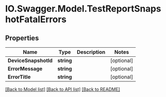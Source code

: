 # IO.Swagger.Model.TestReportSnapshotFatalErrors
## Properties

Name | Type | Description | Notes
------------ | ------------- | ------------- | -------------
**DeviceSnapshotId** | **string** |  | [optional] 
**ErrorMessage** | **string** |  | [optional] 
**ErrorTitle** | **string** |  | [optional] 

[[Back to Model list]](../README.md#documentation-for-models) [[Back to API list]](../README.md#documentation-for-api-endpoints) [[Back to README]](../README.md)


